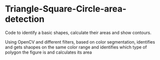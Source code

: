 # Triangle-Square-Circle-area-detection
Code to identify a basic shapes, calculate their areas and show contours.

Using OpenCV and different filters, based on color segmentation, identifies and gets shaopes on the same color range and identifies which type of polygon the figure is and calculates its area
